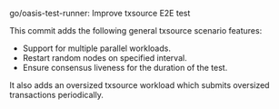 go/oasis-test-runner: Improve txsource E2E test

This commit adds the following general txsource scenario features:

- Support for multiple parallel workloads.
- Restart random nodes on specified interval.
- Ensure consensus liveness for the duration of the test.

It also adds an oversized txsource workload which submits oversized
transactions periodically.
